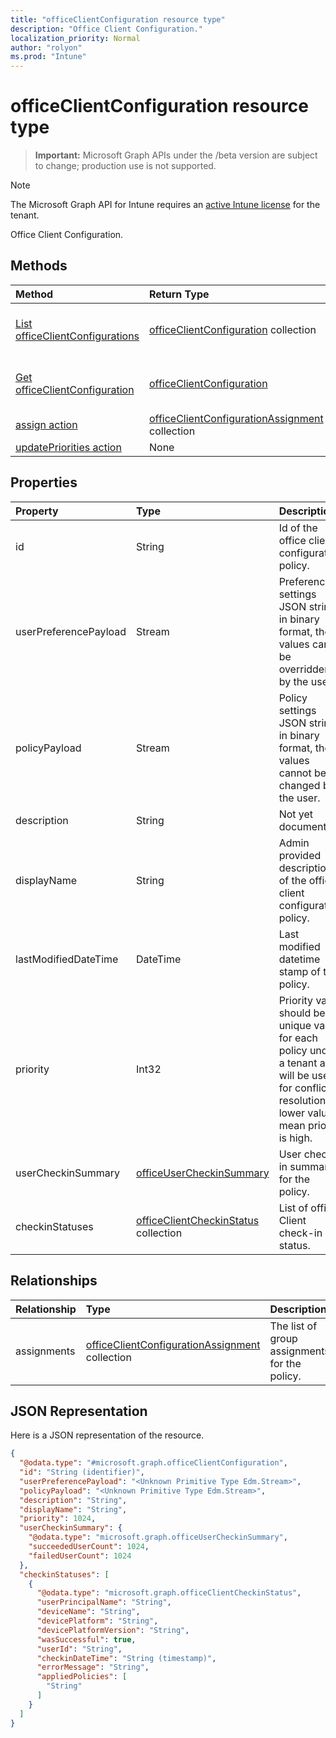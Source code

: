 ```yaml
---
title: "officeClientConfiguration resource type"
description: "Office Client Configuration."
localization_priority: Normal
author: "rolyon"
ms.prod: "Intune"
---
```


# officeClientConfiguration resource type

> **Important:** Microsoft Graph APIs under the /beta version are subject to change; production use is not supported.

> [!NOTE]
> The Microsoft Graph API for Intune requires an [active Intune license](https://go.microsoft.com/fwlink/?linkid=839381) for the tenant.

Office Client Configuration.

## Methods
|Method|Return Type|Description|
|:---|:---|:---|
|[List officeClientConfigurations](../api/intune-cirrus-officeclientconfiguration-list.md)|[officeClientConfiguration](../resources/intune-cirrus-officeclientconfiguration.md) collection|List properties and relationships of the [officeClientConfiguration](../resources/intune-cirrus-officeclientconfiguration.md) objects.|
|[Get officeClientConfiguration](../api/intune-cirrus-officeclientconfiguration-get.md)|[officeClientConfiguration](../resources/intune-cirrus-officeclientconfiguration.md)|Read properties and relationships of the [officeClientConfiguration](../resources/intune-cirrus-officeclientconfiguration.md) object.|
|[assign action](../api/intune-cirrus-officeclientconfiguration-assign.md)|[officeClientConfigurationAssignment](../resources/intune-cirrus-officeclientconfigurationassignment.md) collection|Replace all targeted groups for a policy.|
|[updatePriorities action](../api/intune-cirrus-officeclientconfiguration-updatepriorities.md)|None|Update policy priorities.|

## Properties
|Property|Type|Description|
|:---|:---|:---|
|id|String|Id of the office client configuration policy.|
|userPreferencePayload|Stream|Preference settings JSON string in binary format, these values can be overridden by the user.|
|policyPayload|Stream|Policy settings JSON string in binary format, these values cannot be changed by the user.|
|description|String|Not yet documented|
|displayName|String|Admin provided description of the office client configuration policy.|
|lastModifiedDateTime|DateTime|Last modified datetime stamp of the policy.|
|priority|Int32|Priority value should be unique value for each policy under a tenant and will be used for conflict resolution, lower values mean priority is high.|
|userCheckinSummary|[officeUserCheckinSummary](../resources/intune-cirrus-officeusercheckinsummary.md)|User check-in summary for the policy.|
|checkinStatuses|[officeClientCheckinStatus](../resources/intune-cirrus-officeclientcheckinstatus.md) collection|List of office Client check-in status.|

## Relationships
|Relationship|Type|Description|
|:---|:---|:---|
|assignments|[officeClientConfigurationAssignment](../resources/intune-cirrus-officeclientconfigurationassignment.md) collection|The list of group assignments for the policy.|

## JSON Representation
Here is a JSON representation of the resource.
<!-- {
  "blockType": "resource",
  "keyProperty": "id",
  "@odata.type": "microsoft.graph.officeClientConfiguration"
}
-->
``` json
{
  "@odata.type": "#microsoft.graph.officeClientConfiguration",
  "id": "String (identifier)",
  "userPreferencePayload": "<Unknown Primitive Type Edm.Stream>",
  "policyPayload": "<Unknown Primitive Type Edm.Stream>",
  "description": "String",
  "displayName": "String",
  "priority": 1024,
  "userCheckinSummary": {
    "@odata.type": "microsoft.graph.officeUserCheckinSummary",
    "succeededUserCount": 1024,
    "failedUserCount": 1024
  },
  "checkinStatuses": [
    {
      "@odata.type": "microsoft.graph.officeClientCheckinStatus",
      "userPrincipalName": "String",
      "deviceName": "String",
      "devicePlatform": "String",
      "devicePlatformVersion": "String",
      "wasSuccessful": true,
      "userId": "String",
      "checkinDateTime": "String (timestamp)",
      "errorMessage": "String",
      "appliedPolicies": [
        "String"
      ]
    }
  ]
}
```




